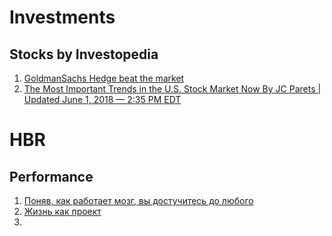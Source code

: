 # Investments

## Stocks by Investopedia
1. [GoldmanSachs Hedge beat the market](https://www.investopedia.com/news/how-goldmans-hedge-fund-picks-beat-market/?utm_source=market-sum&utm_campaign=www.investopedia.com&utm_term=13472034&utm_content=06/05/2018&utm_medium=email)
1. [The Most Important Trends in the U.S. Stock Market Now By JC Parets | Updated June 1, 2018 — 2:35 PM EDT](https://www.investopedia.com/news/most-important-trends-us-stock-market-now/?utm_source=chart-advisor&utm_campaign=www.investopedia.com&utm_term=13459561&utm_content=06/04/2018&utm_medium=email)

# HBR
## Performance
1. [Поняв, как работает мозг, вы достучитесь до любого](https://hbr-russia.ru/biznes-i-obshchestvo/nauka/a21921/)
1. [Жизнь как проект](https://hbr-russia.ru/karera/professionalnyy-i-lichnostnyy-rost/a25871/)
1. []()
